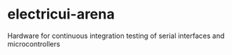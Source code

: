 # electricui-arena
Hardware for continuous integration testing of serial interfaces and microcontrollers
